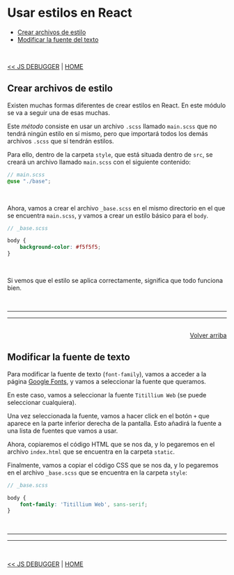 # Usar estilos en React

<div id="index"></div>

* [Crear archivos de estilo](#crear-archivos-de-estilo)
* [Modificar la fuente del texto](#modificar-la-fuente-del-texto)

<br/>

[<< JS DEBUGGER](../05_apis/16_javascript_debugger.md#javascript-debugger) | [HOME](../../../README.md#devcamp)


## Crear archivos de estilo

Existen muchas formas diferentes de crear estilos en React. En este módulo se va a seguir una de esas muchas.

Este *método* consiste en usar un archivo `.scss` llamado `main.scss` que no tendrá ningún estilo en sí mismo, pero que importará todos los demás archivos `.scss` que sí tendrán estilos.

Para ello, dentro de la carpeta `style`, que está situada dentro de `src`, se creará un archivo llamado `main.scss` con el siguiente contenido:

```scss
// main.scss
@use "./base";
```

<br/>

Ahora, vamos a crear el archivo `_base.scss` en el mismo directorio en el que se encuentra `main.scss`, y vamos a crear un estilo básico para el `body`.

```scss
// _base.scss

body {
    background-color: #f5f5f5;
}
```

<br/>

Si vemos que el estilo se aplica correctamente, significa que todo funciona bien.


<br/><hr/>
<hr/><br/>


<div align="right">
    <a href="#index">Volver arriba</a>
</div>


## Modificar la fuente de texto

Para modificar la fuente de texto (`font-family`), vamos a acceder a la página [Google Fonts](https://fonts.google.com/), y vamos a seleccionar la fuente que queramos.

En este caso, vamos a seleccionar la fuente `Titillium Web` (se puede seleccionar cualquiera).

Una vez seleccionada la fuente, vamos a hacer click en el botón `+` que aparece en la parte inferior derecha de la pantalla. Esto añadirá la fuente a una lista de fuentes que vamos a usar.

Ahora, copiaremos el código HTML que se nos da, y lo pegaremos en el archivo `index.html` que se encuentra en la carpeta `static`.

Finalmente, vamos a copiar el código CSS que se nos da, y lo pegaremos en el archivo `_base.scss` que se encuentra en la carpeta `style`:

```scss
// _base.scss

body {
    font-family: 'Titillium Web', sans-serif;
}
```


<br/><hr/>
<hr/><br/>


[<< JS DEBUGGER](../05_apis/16_javascript_debugger.md#javascript-debugger) | [HOME](../../../README.md#devcamp)